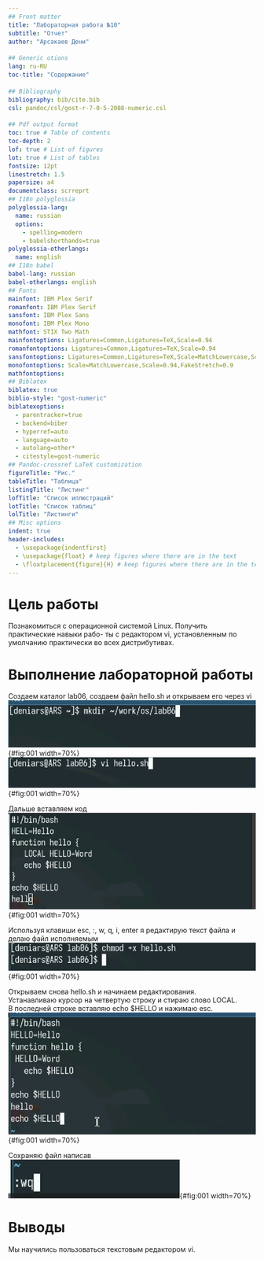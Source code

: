 ```yaml
---
## Front matter
title: "Лабораторная работа №10"
subtitle: "Отчет"
author: "Арсакаев Дени"

## Generic otions
lang: ru-RU
toc-title: "Содержание"

## Bibliography
bibliography: bib/cite.bib
csl: pandoc/csl/gost-r-7-0-5-2008-numeric.csl

## Pdf output format
toc: true # Table of contents
toc-depth: 2
lof: true # List of figures
lot: true # List of tables
fontsize: 12pt
linestretch: 1.5
papersize: a4
documentclass: scrreprt
## I18n polyglossia
polyglossia-lang:
  name: russian
  options:
	- spelling=modern
	- babelshorthands=true
polyglossia-otherlangs:
  name: english
## I18n babel
babel-lang: russian
babel-otherlangs: english
## Fonts
mainfont: IBM Plex Serif
romanfont: IBM Plex Serif
sansfont: IBM Plex Sans
monofont: IBM Plex Mono
mathfont: STIX Two Math
mainfontoptions: Ligatures=Common,Ligatures=TeX,Scale=0.94
romanfontoptions: Ligatures=Common,Ligatures=TeX,Scale=0.94
sansfontoptions: Ligatures=Common,Ligatures=TeX,Scale=MatchLowercase,Scale=0.94
monofontoptions: Scale=MatchLowercase,Scale=0.94,FakeStretch=0.9
mathfontoptions:
## Biblatex
biblatex: true
biblio-style: "gost-numeric"
biblatexoptions:
  - parentracker=true
  - backend=biber
  - hyperref=auto
  - language=auto
  - autolang=other*
  - citestyle=gost-numeric
## Pandoc-crossref LaTeX customization
figureTitle: "Рис."
tableTitle: "Таблица"
listingTitle: "Листинг"
lofTitle: "Список иллюстраций"
lotTitle: "Список таблиц"
lolTitle: "Листинги"
## Misc options
indent: true
header-includes:
  - \usepackage{indentfirst}
  - \usepackage{float} # keep figures where there are in the text
  - \floatplacement{figure}{H} # keep figures where there are in the text
---
```


# Цель работы
       
Познакомиться с операционной системой Linux. Получить практические навыки рабо-
ты с редактором vi, установленным по умолчанию практически во всех дистрибутивах.  

# Выполнение лабораторной работы
     
Создаем каталог lab06, создаем файл hello.sh и открываем его через vi   
![q](image/1.png){#fig:001 width=70%}  
![q](image/2.png){#fig:001 width=70%}  

Дальше вставляем код  
![q](image/3.png){#fig:001 width=70%}   

Используя клавиши esc, :, w, q, i, enter я редактирую текст файла и делаю файл исполняемым  
![q](image/4.png){#fig:001 width=70%}  

Открываем снова hello.sh и начинаем редактирования.  
Устанавливаю курсор на четвертую строку и стираю слово LOCAL.  
В последней строке вставляю echo $HELLO и нажимаю esc.   
![q](image/5.png){#fig:001 width=70%}  
  
Сохраняю файл написав  
![q](image/6.png){#fig:001 width=70%}  

# Выводы
Мы научились пользоваться текстовым редактором vi.   
